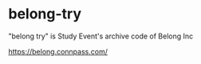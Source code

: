 # belong-try
"belong try" is Study Event's archive code of Belong Inc 

https://belong.connpass.com/
